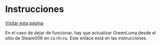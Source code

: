 # Instrucciones

[Visitar esta página](https://rentry.co/RatetasxSteam)

En el caso de dejar de funcionar, hay que actualizar GreenLuma desde el sitio de Steam006 en cs.rin.ru. Este enlace está en las instrucciones.
